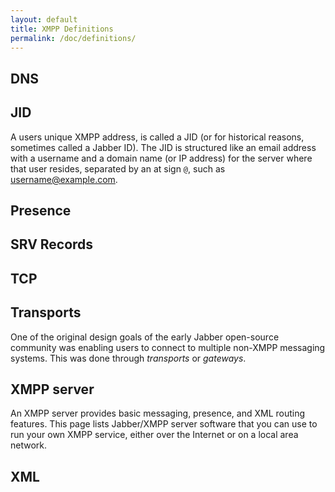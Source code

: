 ```yaml
---
layout: default
title: XMPP Definitions
permalink: /doc/definitions/
---
```


## DNS

## JID
A users unique XMPP address, is called a JID (or for historical reasons, sometimes called a Jabber ID). The JID is structured like an email address with a username and a domain name (or IP address) for the server where that user resides, separated by an at sign `@`, such as username@example.com.

## Presence

## SRV Records

## TCP

## Transports
One of the original design goals of the early Jabber open-source community was enabling users to connect to multiple non-XMPP messaging systems. This was done through *transports* or *gateways*.

## XMPP server
An XMPP server provides basic messaging, presence, and XML routing features. This page lists Jabber/XMPP server software that you can use to run your own XMPP service, either over the Internet or on a local area network.

## XML
